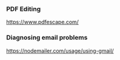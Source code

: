 ### PDF Editing

https://www.pdfescape.com/

### Diagnosing email problems

https://nodemailer.com/usage/using-gmail/